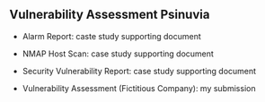 <h2>Vulnerability Assessment Psinuvia </h2>



<p>
  
- Alarm Report: caste study supporting document
  
- NMAP Host Scan: case study supporting document
  
- Security Vulnerability Report: case study supporting document
  
- Vulnerability Assessment (Fictitious Company): my submission </p>

